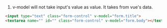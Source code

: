 1. v-model will not take input's value as value. It takes from vue's data.
```html
<input type="text" class="form-control" v-model="form.title">
<textarea name="" id="" class="form-control" v-model="form.body"></textarea>
```